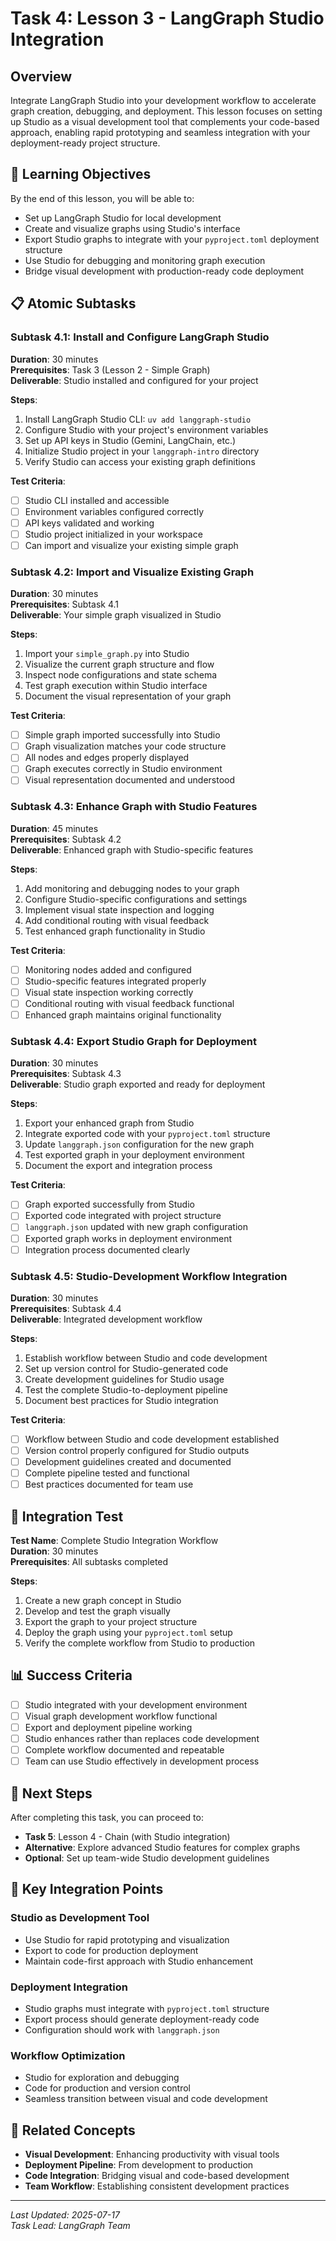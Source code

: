 # Task 4: Lesson 3 - LangGraph Studio Integration

## Overview

Integrate LangGraph Studio into your development workflow to accelerate graph creation, debugging, and deployment. This lesson focuses on setting up Studio as a visual development tool that complements your code-based approach, enabling rapid prototyping and seamless integration with your deployment-ready project structure.

## 🎯 Learning Objectives

By the end of this lesson, you will be able to:
- Set up LangGraph Studio for local development
- Create and visualize graphs using Studio's interface
- Export Studio graphs to integrate with your `pyproject.toml` deployment structure
- Use Studio for debugging and monitoring graph execution
- Bridge visual development with production-ready code deployment

## 📋 Atomic Subtasks

### Subtask 4.1: Install and Configure LangGraph Studio
**Duration**: 30 minutes  
**Prerequisites**: Task 3 (Lesson 2 - Simple Graph)  
**Deliverable**: Studio installed and configured for your project

**Steps**:
1. Install LangGraph Studio CLI: `uv add langgraph-studio`
2. Configure Studio with your project's environment variables
3. Set up API keys in Studio (Gemini, LangChain, etc.)
4. Initialize Studio project in your `langgraph-intro` directory
5. Verify Studio can access your existing graph definitions

**Test Criteria**:
- [ ] Studio CLI installed and accessible
- [ ] Environment variables configured correctly
- [ ] API keys validated and working
- [ ] Studio project initialized in your workspace
- [ ] Can import and visualize your existing simple graph

### Subtask 4.2: Import and Visualize Existing Graph
**Duration**: 30 minutes  
**Prerequisites**: Subtask 4.1  
**Deliverable**: Your simple graph visualized in Studio

**Steps**:
1. Import your `simple_graph.py` into Studio
2. Visualize the current graph structure and flow
3. Inspect node configurations and state schema
4. Test graph execution within Studio interface
5. Document the visual representation of your graph

**Test Criteria**:
- [ ] Simple graph imported successfully into Studio
- [ ] Graph visualization matches your code structure
- [ ] All nodes and edges properly displayed
- [ ] Graph executes correctly in Studio environment
- [ ] Visual representation documented and understood

### Subtask 4.3: Enhance Graph with Studio Features
**Duration**: 45 minutes  
**Prerequisites**: Subtask 4.2  
**Deliverable**: Enhanced graph with Studio-specific features

**Steps**:
1. Add monitoring and debugging nodes to your graph
2. Configure Studio-specific configurations and settings
3. Implement visual state inspection and logging
4. Add conditional routing with visual feedback
5. Test enhanced graph functionality in Studio

**Test Criteria**:
- [ ] Monitoring nodes added and configured
- [ ] Studio-specific features integrated properly
- [ ] Visual state inspection working correctly
- [ ] Conditional routing with visual feedback functional
- [ ] Enhanced graph maintains original functionality

### Subtask 4.4: Export Studio Graph for Deployment
**Duration**: 30 minutes  
**Prerequisites**: Subtask 4.3  
**Deliverable**: Studio graph exported and ready for deployment

**Steps**:
1. Export your enhanced graph from Studio
2. Integrate exported code with your `pyproject.toml` structure
3. Update `langgraph.json` configuration for the new graph
4. Test exported graph in your deployment environment
5. Document the export and integration process

**Test Criteria**:
- [ ] Graph exported successfully from Studio
- [ ] Exported code integrated with project structure
- [ ] `langgraph.json` updated with new graph configuration
- [ ] Exported graph works in deployment environment
- [ ] Integration process documented clearly

### Subtask 4.5: Studio-Development Workflow Integration
**Duration**: 30 minutes  
**Prerequisites**: Subtask 4.4  
**Deliverable**: Integrated development workflow

**Steps**:
1. Establish workflow between Studio and code development
2. Set up version control for Studio-generated code
3. Create development guidelines for Studio usage
4. Test the complete Studio-to-deployment pipeline
5. Document best practices for Studio integration

**Test Criteria**:
- [ ] Workflow between Studio and code development established
- [ ] Version control properly configured for Studio outputs
- [ ] Development guidelines created and documented
- [ ] Complete pipeline tested and functional
- [ ] Best practices documented for team use

## 🧪 Integration Test

**Test Name**: Complete Studio Integration Workflow  
**Duration**: 30 minutes  
**Prerequisites**: All subtasks completed

**Steps**:
1. Create a new graph concept in Studio
2. Develop and test the graph visually
3. Export the graph to your project structure
4. Deploy the graph using your `pyproject.toml` setup
5. Verify the complete workflow from Studio to production

## 📊 Success Criteria

- [ ] Studio integrated with your development environment
- [ ] Visual graph development workflow functional
- [ ] Export and deployment pipeline working
- [ ] Studio enhances rather than replaces code development
- [ ] Complete workflow documented and repeatable
- [ ] Team can use Studio effectively in development process

## 🚀 Next Steps

After completing this task, you can proceed to:
- **Task 5**: Lesson 4 - Chain (with Studio integration)
- **Alternative**: Explore advanced Studio features for complex graphs
- **Optional**: Set up team-wide Studio development guidelines

## 📝 Key Integration Points

### **Studio as Development Tool**
- Use Studio for rapid prototyping and visualization
- Export to code for production deployment
- Maintain code-first approach with Studio enhancement

### **Deployment Integration**
- Studio graphs must integrate with `pyproject.toml` structure
- Export process should generate deployment-ready code
- Configuration should work with `langgraph.json`

### **Workflow Optimization**
- Studio for exploration and debugging
- Code for production and version control
- Seamless transition between visual and code development

## 🔗 Related Concepts

- **Visual Development**: Enhancing productivity with visual tools
- **Deployment Pipeline**: From development to production
- **Code Integration**: Bridging visual and code-based development
- **Team Workflow**: Establishing consistent development practices

---

*Last Updated: 2025-07-17*  
*Task Lead: LangGraph Team*